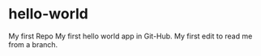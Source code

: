 # hello-world
My first Repo
My first hello world app in Git-Hub. 
My first edit to read me from a branch.
